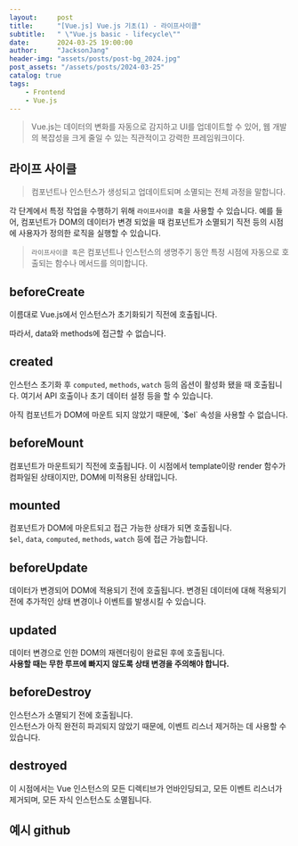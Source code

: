 ```yaml
---
layout:     post
title:      "[Vue.js] Vue.js 기초(1) - 라이프사이클"
subtitle:   " \"Vue.js basic - lifecycle\""
date:       2024-03-25 19:00:00
author:     "JacksonJang"
header-img: "assets/posts/post-bg_2024.jpg"
post_assets: "/assets/posts/2024-03-25"
catalog: true
tags:
    - Frontend
    - Vue.js
---
```


> Vue.js는 데이터의 변화를 자동으로 감지하고 UI를 업데이트할 수 있어, 웹 개발의 복잡성을 크게 줄일 수 있는 직관적이고 강력한 프레임워크이다.

## 라이프 사이클
>컴포넌트나 인스턴스가 생성되고 업데이트되며 소멸되는 전체 과정을 말합니다. 

각 단계에서 특정 작업을 수행하기 위해 `라이프사이클 훅`을 사용할 수 있습니다. 예를 들어, 컴포넌트가 DOM의 데이터가 변경 되었을 때 컴포넌트가 소멸되기 직전 등의 시점에 사용자가 정의한 로직을 실행할 수 있습니다.

> `라이프사이클 훅`은 컴포넌트나 인스턴스의 생명주기 동안 특정 시점에 자동으로 호출되는 함수나 메서드를 의미합니다.

## beforeCreate
이름대로 Vue.js에서 인스턴스가 초기화되기 직전에 호출됩니다.
<p />
따라서, data와 methods에 접근할 수 없습니다.

## created
인스턴스 초기화 후 `computed`, `methods`, `watch` 등의 옵션이 활성화 됐을 때 호출됩니다. 여기서 API 호출이나 초기 데이터 설정 등을 할 수 있습니다.
<p />
아직 컴포넌트가 DOM에 마운트 되지 않았기 때문에, `$el` 속성을 사용할 수 없습니다.

## beforeMount
컴포넌트가 마운트되기 직전에 호출됩니다. 이 시점에서 template이랑 render 함수가 컴파일된 상태이지만, DOM에 미적용된 상태입니다.

## mounted
컴포넌트가 DOM에 마운트되고 접근 가능한 상태가 되면 호출됩니다. 
<br />
`$el`, `data`, `computed`, `methods`, `watch` 등에 접근 가능합니다.

## beforeUpdate
데이터가 변경되어 DOM에 적용되기 전에 호출됩니다. 변경된 데이터에 대해 적용되기 전에 추가적인 상태 변경이나 이벤트를 발생시킬 수 있습니다.

## updated
데이터 변경으로 인한 DOM의 재렌더링이 완료된 후에 호출됩니다. 
<br />
**사용할 때는 무한 루프에 빠지지 않도록 상태 변경을 주의해야 합니다.**

## beforeDestroy
인스턴스가 소멸되기 전에 호출됩니다. 
<br />
인스턴스가 아직 완전히 파괴되지 않았기 때문에, 이벤트 리스너 제거하는 데 사용할 수 있습니다.

## destroyed
이 시점에서는 Vue 인스턴스의 모든 디렉티브가 언바인딩되고, 모든 이벤트 리스너가 제거되며, 모든 자식 인스턴스도 소멸됩니다.

## 예시 github
